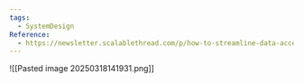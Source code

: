 ```yaml
---
tags:
  - SystemDesign
Reference:
  - https://newsletter.scalablethread.com/p/how-to-streamline-data-access-with
---
```

![[Pasted image 20250318141931.png]]
